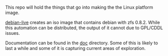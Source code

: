 This repo will hold the things that go into making the the Linux platform image.

[debian-live](tools/debian-live) creates an iso image that contains debian with
zfs 0.8.2.  While this automation can be distributed, the output of it cannot
due to GPL/CDDL issues.

Documentation can be found in the [doc](doc) directory.  Some of this is likely
to last a while and some of it is capturing current areas of exploration.
